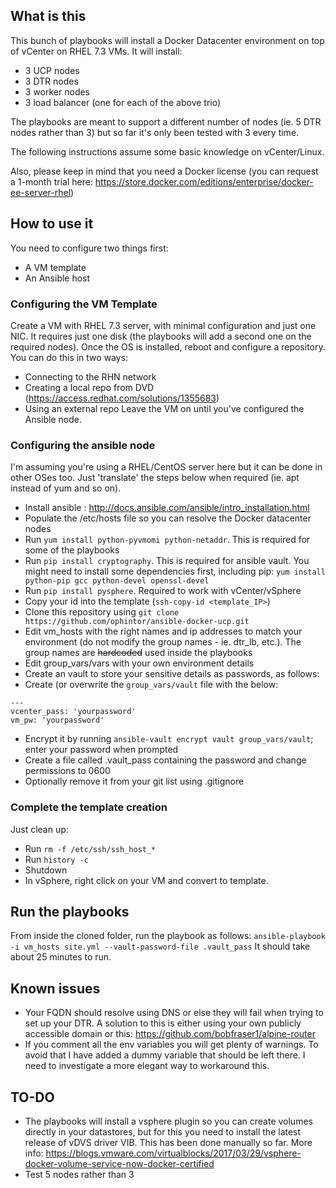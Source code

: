 ## What is this
This bunch of playbooks will install a Docker Datacenter environment on top of vCenter on RHEL 7.3 VMs. It will install:

- 3 UCP nodes
- 3 DTR nodes
- 3 worker nodes
- 3 load balancer (one for each of the above trio)

The playbooks are meant to support a different number of nodes (ie. 5 DTR nodes rather than 3) but so far it's only been tested with 3 every time.

The following instructions assume some basic knowledge on vCenter/Linux.

Also, please keep in mind that you need a Docker license (you can request a 1-month trial here: https://store.docker.com/editions/enterprise/docker-ee-server-rhel)

## How to use it
You need to configure two things first:

- A VM template
- An Ansible host

### Configuring the VM Template
Create a VM with RHEL 7.3 server, with minimal configuration and just one NIC. It requires just one disk (the playbooks will add a second one on the required nodes). Once the OS is installed, reboot and configure a repository. You can do this in two ways:
- Connecting to the RHN network
- Creating a local repo from DVD (https://access.redhat.com/solutions/1355683)
- Using an external repo
Leave the VM on until you've configured the Ansible node.

### Configuring the ansible node
I'm assuming you're using a RHEL/CentOS server here but it can be done in other OSes too. Just 'translate' the steps below when required (ie. apt instead of yum and so on).
- Install ansible : http://docs.ansible.com/ansible/intro_installation.html
- Populate the /etc/hosts file so you can resolve the Docker datacenter nodes
- Run `yum install python-pyvmomi python-netaddr`. This is required for some of the playbooks
- Run `pip install cryptography`. This is required for ansible vault. You might need to install some dependencies first, including pip: `yum install python-pip gcc python-devel openssl-devel`
- Run `pip install pysphere`. Required to work with vCenter/vSphere
- Copy your id into the template (`ssh-copy-id <template_IP>`)
- Clone this repository using `git clone https://github.com/ophintor/ansible-docker-ucp.git`
- Edit vm_hosts with the right names and ip addresses to match your environment (do not modify the group names - ie. dtr_lb, etc.). The group names are ~~hardcoded~~ used inside the playbooks
- Edit group_vars/vars with your own environment details
- Create an vault to store your sensitive details as passwords, as follows:
- Create (or overwrite the `group_vars/vault` file with the below:
```
---
vcenter_pass: 'yourpassword'
vm_pw: 'yourpassword'
```
- Encrypt it by running `ansible-vault encrypt vault group_vars/vault`; enter your password when prompted
- Create a file called .vault_pass containing the password and change permissions to 0600
- Optionally remove it from your git list using .gitignore

### Complete the template creation
Just clean up:
- Run `rm -f /etc/ssh/ssh_host_*`
- Run `history -c`
- Shutdown
- In vSphere, right click on your VM and convert to template.

## Run the playbooks
From inside the cloned folder, run the playbook as follows:
`ansible-playbook -i vm_hosts site.yml --vault-password-file .vault_pass`
It should take about 25 minutes to run.

## Known issues
- Your FQDN should resolve using DNS or else they will fail when trying to set up your DTR. A solution to this is either using your own publicly accessible domain or this: https://github.com/bobfraser1/alpine-router
- If you comment all the env variables you will get plenty of warnings. To avoid that I have added a dummy variable that should be left there. I need to investigate a more elegant way to workaround this.

## TO-DO
- The playbooks will install a vsphere plugin so you can create volumes directly in your datastores, but for this you need to install the latest release of vDVS driver VIB. This has been done manually so far. More info: https://blogs.vmware.com/virtualblocks/2017/03/29/vsphere-docker-volume-service-now-docker-certified
- Test 5 nodes rather than 3
